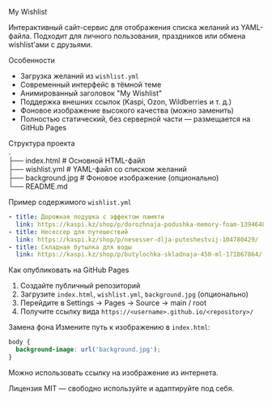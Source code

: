 My Wishlist

Интерактивный сайт-сервис для отображения списка желаний из YAML-файла. Подходит для личного пользования, праздников или обмена wishlist’ами с друзьями.

Особенности
- Загрузка желаний из `wishlist.yml`
- Современный интерфейс в тёмной теме
- Анимированный заголовок "My Wishlist"
- Поддержка внешних ссылок (Kaspi, Ozon, Wildberries и т. д.)
- Фоновое изображение высокого качества (можно заменить)
- Полностью статический, без серверной части — размещается на GitHub Pages

Структура проекта  
.  
├── index.html         # Основной HTML-файл  
├── wishlist.yml       # YAML-файл со списком желаний  
├── background.jpg     # Фоновое изображение (опционально)  
└── README.md

Пример содержимого `wishlist.yml`
```yaml
- title: Дорожная подушка с эффектом памяти
  link: https://kaspi.kz/shop/p/dorozhnaja-podushka-memory-foam-139464832/
- title: Несессер для путешествий
  link: https://kaspi.kz/shop/p/nesesser-dlja-puteshestvij-104780429/
- title: Складная бутылка для воды
  link: https://kaspi.kz/shop/p/butylochka-skladnaja-450-ml-171867864/
```

Как опубликовать на GitHub Pages
1. Создайте публичный репозиторий
2. Загрузите `index.html`, `wishlist.yml`, `background.jpg` (опционально)
3. Перейдите в Settings → Pages → Source → main / root
4. Получите ссылку вида `https://<username>.github.io/<repository>/`

Замена фона
Измените путь к изображению в `index.html`:
```css
body {
  background-image: url('background.jpg');
}
```

Можно использовать ссылку на изображение из интернета.

Лицензия
MIT — свободно используйте и адаптируйте под себя.
